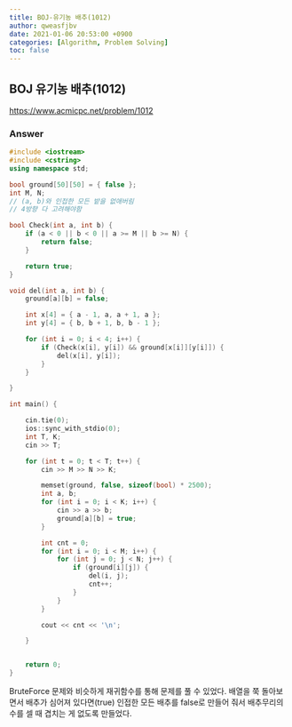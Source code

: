 ```yaml
---
title: BOJ-유기농 배추(1012)
author: qweasfjbv
date: 2021-01-06 20:53:00 +0900
categories: [Algorithm, Problem Solving]
toc: false
---
```


## BOJ 유기농 배추(1012)

<https://www.acmicpc.net/problem/1012>

### Answer

```cpp
#include <iostream>
#include <cstring>
using namespace std;

bool ground[50][50] = { false };
int M, N;
// (a, b)와 인접한 모든 밭을 없애버림
// 4방향 다 고려해야함

bool Check(int a, int b) {
	if (a < 0 || b < 0 || a >= M || b >= N) {
		return false;
	}

	return true;
}

void del(int a, int b) {
	ground[a][b] = false;

	int x[4] = { a - 1, a, a + 1, a };
	int y[4] = { b, b + 1, b, b - 1 };

	for (int i = 0; i < 4; i++) {
		if (Check(x[i], y[i]) && ground[x[i]][y[i]]) {
			del(x[i], y[i]);
		}
	}

}

int main() {

	cin.tie(0);
	ios::sync_with_stdio(0);
	int T, K;
	cin >> T;

	for (int t = 0; t < T; t++) {
		cin >> M >> N >> K;

		memset(ground, false, sizeof(bool) * 2500);
		int a, b;
		for (int i = 0; i < K; i++) {
			cin >> a >> b;
			ground[a][b] = true;
		}

		int cnt = 0;
		for (int i = 0; i < M; i++) {
			for (int j = 0; j < N; j++) {
				if (ground[i][j]) {
					del(i, j);
					cnt++;
				}
			}
		}

		cout << cnt << '\n';

	}


	return 0;
}
```

BruteForce 문제와 비슷하게 재귀함수를 통해 문제를 풀 수 있었다. 배열을 쭉 돌아보면서 배추가 심어져 있다면(true) 인접한 모든 배추를 false로 만들어 줘서 배추무리의 수를 셀 때 겹치는 게 없도록 만들었다.